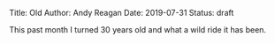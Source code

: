 Title: Old
Author: Andy Reagan
Date: 2019-07-31
Status: draft

This past month I turned 30 years old and what a wild ride it has been.
